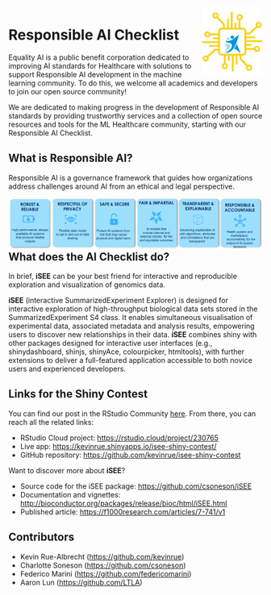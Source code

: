 <img src="https://github.com/EqualityAI/Checklist/blob/main/img/collogo.png" align="right" alt="" width="120" />

# Responsible AI Checklist
Equality AI is a public benefit corporation dedicated to improving AI standards for Healthcare with solutions to support Responsible AI development in the machine learning community. To do this, we welcome all academics and developers to join our open source community! 

We are dedicated to making progress in the development of Responsible AI standards by providing trustworthy services and a collection of open source resources and tools for the ML Healthcare community, starting with our Responsible AI Checklist.

## What is Responsible AI?
Responsible AI is a governance framework that guides how organizations address challenges around AI from an ethical and legal perspective. 

<img src="https://github.com/EqualityAI/Checklist/blob/main/img/framework.png" align="left" alt="" width="900" />


## What does the AI Checklist do?

In brief, **iSEE** can be your best friend for interactive and reproducible exploration and visualization of genomics data.

**iSEE** (interactive SummarizedExperiment Explorer) is designed for interactive exploration of high-throughput biological data sets stored in the SummarizedExperiment S4 class. 
It enables simultaneous visualisation of experimental data, associated metadata and analysis results, empowering users to discover new relationships in their data. 
**iSEE** combines shiny with other packages designed for interactive user interfaces (e.g., shinydashboard, shinjs, shinyAce, colourpicker, htmltools), with further extensions to deliver a full-featured application accessible to both novice users and experienced developers.

## Links for the Shiny Contest

You can find our post in the RStudio Community [here](https://community.rstudio.com/t/shiny-contest-submission-isee-interactive-and-reproducible-exploration-and-visualization-of-genomics-data/25136).
From there, you can reach all the related links:

- RStudio Cloud project: https://rstudio.cloud/project/230765
- Live app: https://kevinrue.shinyapps.io/isee-shiny-contest/
- GitHub repository: https://github.com/kevinrue/isee-shiny-contest 

Want to discover more about **iSEE**? 

- Source code for the iSEE package: https://github.com/csoneson/iSEE
- Documentation and vignettes: http://bioconductor.org/packages/release/bioc/html/iSEE.html
- Published article: https://f1000research.com/articles/7-741/v1 

## Contributors

- Kevin Rue-Albrecht (https://github.com/kevinrue)
- Charlotte Soneson (https://github.com/csoneson)
- Federico Marini (https://github.com/federicomarini)
- Aaron Lun (https://github.com/LTLA)
